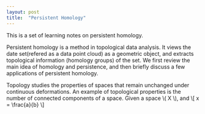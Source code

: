 ```yaml
---
layout: post
title:  "Persistent Homology"
---
```


This is a set of learning notes on persistent homology.

Persistent homology is a method in topological data analysis. It views the date set(refered as a data point cloud) as a geometric object, and extracts topological information (homology groups) of the set. We first review the main idea of homology and persistence, and then briefly discuss a few applications of persistent homology.

Topology studies the properties of spaces that remain unchanged under continuous deformations. An example of topological properties is the number of connected components of a space. Given a space \\( X \\), and
\\[
x = \frac{a}{b}
\\]
